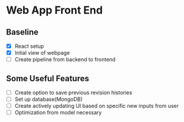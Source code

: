 # Web App Front End

## Baseline
- [x] React setup
- [x] Intial view of webpage
- [ ] Create pipeline from backend to frontend

## Some Useful Features
- [ ] Create option to save previous revision histories
 - [ ] Set up database(MongoDB)
- [ ] Create actively updating UI based on specific new inputs from user
 - [ ] Optimization from model necessary
